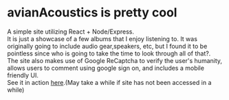 # avianAcoustics is pretty cool

A simple site utilizing React + Node/Express.<br>
It is just a showcase of a few albums that I enjoy listening to. It was originally going to include audio gear,speakers, etc, but I found it to be pointless since who is going to take the time to look through all of that?. <br>
The site also makes use of Google ReCaptcha to verify the user's humanity, allows users to comment using google sign on, and includes a mobile friendly UI.<br>
See it in action [here](https://avianacoustics-backend.onrender.com).(May take a while if site has not been accessed in a while)
